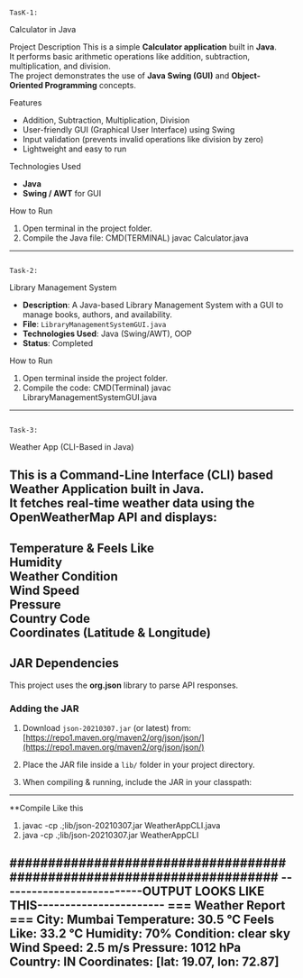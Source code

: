                                                                              TasK-1:
Calculator in Java

Project Description
This is a simple **Calculator application** built in **Java**.  
It performs basic arithmetic operations like addition, subtraction, multiplication, and division.  
The project demonstrates the use of **Java Swing (GUI)** and **Object-Oriented Programming** concepts.

Features
- Addition, Subtraction, Multiplication, Division
- User-friendly GUI (Graphical User Interface) using Swing
- Input validation (prevents invalid operations like division by zero)
- Lightweight and easy to run

Technologies Used
- **Java**
- **Swing / AWT** for GUI

How to Run
1. Open terminal in the project folder.
2. Compile the Java file:
   CMD(TERMINAL)
   javac Calculator.java
------------------------------------------------------------------------------------------------------------------------------------------------------------------------------
                                                                                    Task-2: 
Library Management System
- **Description**: A Java-based Library Management System with a GUI to manage books, authors, and availability.
- **File**: `LibraryManagementSystemGUI.java`
- **Technologies Used**: Java (Swing/AWT), OOP
- **Status**: Completed

How to Run
1. Open terminal inside the project folder.
2. Compile the code:
   CMD(Terminal) 
   javac LibraryManagementSystemGUI.java

------------------------------------------------------------------------------------------------------------------------------------------------------------------------------
                                                                                       Task-3:
Weather App (CLI-Based in Java)

This is a **Command-Line Interface (CLI)** based Weather Application built in **Java**.  
It fetches real-time weather data using the **OpenWeatherMap API** and displays:  
-----------------------------------------------------------------------
Temperature & Feels Like  
  Humidity  
  Weather Condition  
  Wind Speed  
  Pressure  
  Country Code  
  Coordinates (Latitude & Longitude)  
------------------------------------------------------------------------
JAR Dependencies
------------------------------------------------------------------------    
This project uses the **org.json** library to parse API responses.  

### Adding the JAR
1. Download `json-20210307.jar` (or latest) from:  
   [https://repo1.maven.org/maven2/org/json/json/](https://repo1.maven.org/maven2/org/json/json/)  

2. Place the JAR file inside a `lib/` folder in your project directory.  

3. When compiling & running, include the JAR in your classpath:  
------------------------------------------------------------------------
   **Compile Like this 
   1. javac -cp .;lib/json-20210307.jar WeatherAppCLI.java
   2. java -cp .;lib/json-20210307.jar WeatherAppCLI

#######################################################################
--------------------------OUTPUT LOOKS LIKE THIS-----------------------
=== Weather Report ===
City: Mumbai
Temperature: 30.5 °C
Feels Like: 33.2 °C
Humidity: 70%
Condition: clear sky
Wind Speed: 2.5 m/s
Pressure: 1012 hPa
Country: IN
Coordinates: [lat: 19.07, lon: 72.87]
------------------------------------------------------------------------------------------------------------------------------------------------------------------------------
